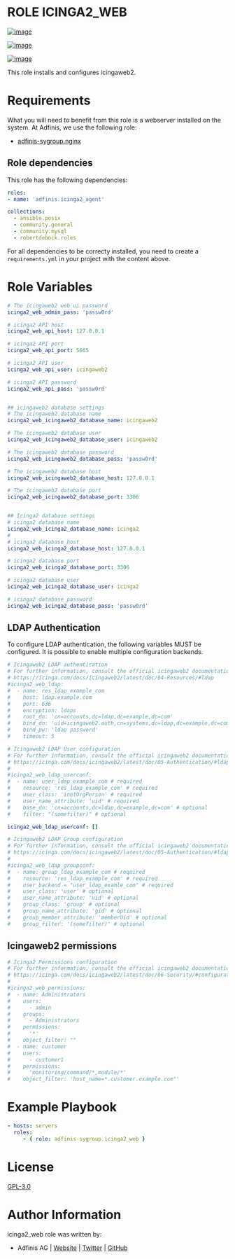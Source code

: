 ROLE ICINGA2_WEB
================

[![image](https://img.shields.io/github/license/adfinis/ansible-role-icinga2_web.svg?style=flat-square)](https://github.com/adfinis/ansible-role-icinga2_web/blob/master/LICENSE)

[![image](https://img.shields.io/github/actions/workflow/status/adfinis/ansible-role-icinga2_web/ansible-ci.yml?branch=master&style=flat-square)](https://github.com/adfinis/ansible-role-icinga2_web/actions/workflows/ansible-ci.yml)

[![image](https://img.shields.io/badge/galaxy-adfinis.icinga2_web-660198.svg?style=flat-square)](https://galaxy.ansible.com/ui/standalone/roles/adfinis/icinga2_web/)

This role installs and configures icingaweb2.

# Requirements

What you will need to benefit from this role is a webserver installed on
the system. At Adfinis, we use the following role:

-   [adfinis-sygroup.nginx](https://galaxy.ansible.com/adfinis-sygroup/nginx)

## Role dependencies
This role has the following dependencies:

``` yaml
roles:
- name: 'adfinis.icinga2_agent'

collections:
  - ansible.posix
  - community.general
  - community.mysql
  - robertdebock.roles
```

For all dependencies to be correcty installed, you need to create a
`requirements.yml` in your project with the content above.


# Role Variables

``` yaml
# The icingaweb2 web ui password
icinga2_web_admin_pass: 'passw0rd'

# icinga2 API host
icinga2_web_api_host: 127.0.0.1

# icinga2 API port
icinga2_web_api_port: 5665

# icinga2 API user
icinga2_web_api_user: icingaweb2

# icinga2 API password
icinga2_web_api_pass: 'passw0rd'


## icingaweb2 database settings
# The icingaweb2 database name
icinga2_web_icingaweb2_database_name: icingaweb2

# The icingaweb2 database user
icinga2_web_icingaweb2_database_user: icingaweb2

# The icingaweb2 database password
icinga2_web_icingaweb2_database_pass: 'passw0rd'

# The icingaweb2 database host
icinga2_web_icingaweb2_database_host: 127.0.0.1

# The icingaweb2 database port
icinga2_web_icingaweb2_database_port: 3306


## Icinga2 database settings
# icinga2 database name
icinga2_web_icinga2_database_name: icinga2
#
# icinga2 database host
icinga2_web_icinga2_database_host: 127.0.0.1

# icinga2 database port
icinga2_web_icinga2_database_port: 3306

# icinga2 database user
icinga2_web_icinga2_database_user: icinga2

# icinga2 database password
icinga2_web_icinga2_database_pass: 'passw0rd'
```

## LDAP Authentication

To configure LDAP authentication, the following variables MUST be
configured. It is possible to enable multiple configuration backends.

``` yaml
# Icingaweb2 LDAP authentication
# For further information, consult the official icingaweb2 documentation at
# https://icinga.com/docs/icingaweb2/latest/doc/04-Resources/#ldap
#icinga2_web_ldap:
#  - name: res_ldap_example_com
#    host: ldap.example.com
#    port: 636
#    encryption: ldaps
#    root_dn: 'cn=accounts,dc=ldap,dc=example,dc=com'
#    bind_dn: 'uid=icingaweb2.auth,cn=systems,dc=ldap,dc=example,dc=com'
#    bind_pw: 'ldap password'
#    timeout: 5
```

``` yaml
# Icingaweb2 LDAP User configuration
# For further information, consult the official icingaweb2 documentation at
# https://icinga.com/docs/icingaweb2/latest/doc/05-Authentication/#ldap
#
#icinga2_web_ldap_userconf:
#  - name: user_ldap_example_com # required
#    resource: 'res_ldap_example_com' # required
#    user_class: 'inetOrgPerson' # required
#    user_name_attribute: 'uid' # required
#    base_dn: 'cn=accounts,dc=ldap,dc=example,dc=com' # optional
#    filter: "(somefilter)" # optional

icinga2_web_ldap_userconf: []
```

``` yaml
# Icingaweb2 LDAP Group configuration
# For further information, consult the official icingaweb2 documentation at
# https://icinga.com/docs/icingaweb2/latest/doc/05-Authentication/#ldap-groups
#
#icinga2_web_ldap_groupconf:
#  - name: group_ldap_example_com # required
#    resource: 'res_ldap_example_com' # required
#    user_backend = "user_ldap_examle_com" # required
#    user_class: 'user' # optional
#    user_name_attribute: 'uid' # optional
#    group_class: 'group' # optional
#    group_name_attribute: 'gid' # optional
#    group_member_attribute: 'memberUid' # optional
#    group_filter: '(somefilter)' # optional
```

## Icingaweb2 permissions

``` yaml
# Icinga2 Permissions configuration
# For further information, consult the official icingaweb2 documentation at
# https://icinga.com/docs/icingaweb2/latest/doc/06-Security/#configuration
#
#icinga2_web_permissions:
#  - name: Administrators
#    users:
#      - admin
#    groups:
#      - Administrators
#    permissions:
#      '*'
#    object_filter: ""
#  - name: customer
#    users:
#      - customer1
#    permissions:
#      'monitoring/command/*,module/*'
#    object_filter: 'host_name=*.customer.example.com"'
```

# Example Playbook

``` yaml
- hosts: servers
  roles:
     - { role: adfinis-sygroup.icinga2_web }
```

# License

[GPL-3.0](https://github.com/adfinis/ansible-role-icinga2_web/blob/master/LICENSE)

# Author Information

icinga2_web role was written by:

-   Adfinis AG \| [Website](https://www.adfinis.com/) \|
    [Twitter](https://twitter.com/adfinis) \|
    [GitHub](https://github.com/adfinis)
